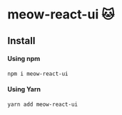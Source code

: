# meow-react-ui 🐱

## Install
#### Using npm
```npm
npm i meow-react-ui
```
#### Using Yarn
```npm
yarn add meow-react-ui
```
